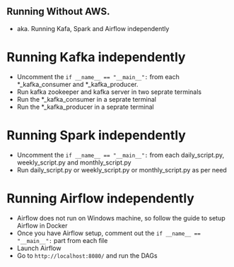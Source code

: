 ## Running Without AWS.
- aka. Running Kafa, Spark and Airflow independently

# Running Kafka independently
- Uncomment the `if __name__ == "__main__":` from each *_kafka_consumer and *_kafka_producer.
- Run kafka zookeeper and kafka server in two seprate terminals
- Run the *_kafka_consumer in a seprate terminal
- Run the *_kafka_producer in a seprate terminal

# Running Spark independently
- Uncomment the `if __name__ == "__main__":` from each daily_script.py, weekly_script.py and monthly_script.py
- Run daily_script.py or weekly_script.py or monthly_script.py as per need

# Running Airflow independently
- Airflow does not run on Windows machine, so follow the guide to setup Airflow in Docker
- Once you have Airflow setup, comment out the `if __name__ == "__main__":` part from each file
- Launch Airflow
- Go to `http://localhost:8080/` and run the DAGs
